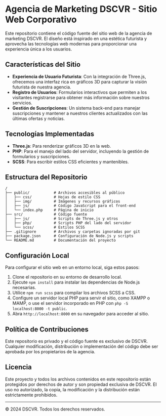 # Agencia de Marketing DSCVR - Sitio Web Corporativo

Este repositorio contiene el código fuente del sitio web de la agencia de marketing DSCVR. El diseño está inspirado en una estética futurista y aprovecha las tecnologías web modernas para proporcionar una experiencia única a los usuarios.

## Características del Sitio

- **Experiencia de Usuario Futurista**: Con la integración de Three.js, ofrecemos una interfaz rica en gráficos 3D para capturar la visión futurista de nuestra agencia.
- **Registro de Usuarios**: Formularios interactivos que permiten a los visitantes registrarse para obtener más información sobre nuestros servicios.
- **Gestión de Suscripciones**: Un sistema back-end para manejar suscripciones y mantener a nuestros clientes actualizados con las últimas ofertas y noticias.

## Tecnologías Implementadas

- **Three.js**: Para renderizar gráficos 3D en la web.
- **PHP**: Para el manejo del lado del servidor, incluyendo la gestión de formularios y suscripciones.
- **SCSS**: Para escribir estilos CSS eficientes y mantenibles.

## Estructura del Repositorio

```plaintext
/
├── public/           # Archivos accesibles al público
│   ├── css/          # Hojas de estilo CSS
│   ├── img/          # Imágenes y recursos gráficos
│   ├── js/           # Código JavaScript para el front-end
│   └── index.php     # Página de inicio
├── src/              # Código fuente
│   ├── js/           # Scripts de Three.js y otros
│   ├── php/          # Scripts PHP del lado del servidor
│   └── scss/         # Estilos SCSS
├── .gitignore        # Archivos y carpetas ignoradas por git
├── package.json      # Configuración de Node.js y scripts
└── README.md         # Documentación del proyecto
```

## Configuración Local

Para configurar el sitio web en un entorno local, siga estos pasos:

1. Clone el repositorio en su entorno de desarrollo local.
2. Ejecute `npm install` para instalar las dependencias de Node.js necesarias.
3. Utilice `npm run scss` para compilar los archivos SCSS a CSS.
4. Configure un servidor local PHP para servir el sitio, como XAMPP o MAMP, o use el servidor incorporado en PHP con `php -S localhost:8000 -t public`.
5. Abra `http://localhost:8000` en su navegador para acceder al sitio.

## Política de Contribuciones

Este repositorio es privado y el código fuente es exclusivo de DSCVR. Cualquier modificación, distribución o implementación del código debe ser aprobada por los propietarios de la agencia.

## Licencia

Este proyecto y todos los archivos contenidos en este repositorio están protegidos por derechos de autor y son propiedad exclusiva de DSCVR. El uso no autorizado, la copia, la modificación y la distribución están estrictamente prohibidos.

---

© 2024 DSCVR. Todos los derechos reservados.